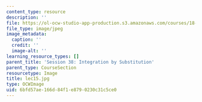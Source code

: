 ```yaml
---
content_type: resource
description: ''
file: https://ol-ocw-studio-app-production.s3.amazonaws.com/courses/18-01sc-single-variable-calculus-fall-2010/6bfd57ae166d84f1e8790230c31c5ce0_lec15.jpg
file_type: image/jpeg
image_metadata:
  caption: ''
  credit: ''
  image-alt: ''
learning_resource_types: []
parent_title: 'Session 38: Integration by Substitution'
parent_type: CourseSection
resourcetype: Image
title: lec15.jpg
type: OCWImage
uid: 6bfd57ae-166d-84f1-e879-0230c31c5ce0
---
```

